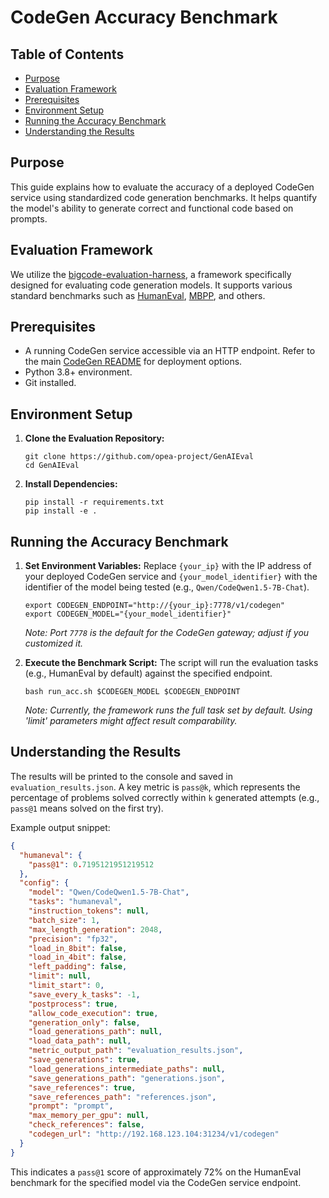# CodeGen Accuracy Benchmark

## Table of Contents

- [Purpose](#purpose)
- [Evaluation Framework](#evaluation-framework)
- [Prerequisites](#prerequisites)
- [Environment Setup](#environment-setup)
- [Running the Accuracy Benchmark](#running-the-accuracy-benchmark)
- [Understanding the Results](#understanding-the-results)

## Purpose

This guide explains how to evaluate the accuracy of a deployed CodeGen service using standardized code generation benchmarks. It helps quantify the model's ability to generate correct and functional code based on prompts.

## Evaluation Framework

We utilize the [bigcode-evaluation-harness](https://github.com/bigcode-project/bigcode-evaluation-harness), a framework specifically designed for evaluating code generation models. It supports various standard benchmarks such as [HumanEval](https://huggingface.co/datasets/openai_humaneval), [MBPP](https://huggingface.co/datasets/mbpp), and others.

## Prerequisites

- A running CodeGen service accessible via an HTTP endpoint. Refer to the main [CodeGen README](../README.md) for deployment options.
- Python 3.8+ environment.
- Git installed.

## Environment Setup

1.  **Clone the Evaluation Repository:**
    ```shell
    git clone https://github.com/opea-project/GenAIEval
    cd GenAIEval
    ```

2.  **Install Dependencies:**
    ```shell
    pip install -r requirements.txt
    pip install -e .
    ```

## Running the Accuracy Benchmark

1.  **Set Environment Variables:**
    Replace `{your_ip}` with the IP address of your deployed CodeGen service and `{your_model_identifier}` with the identifier of the model being tested (e.g., `Qwen/CodeQwen1.5-7B-Chat`).

    ```shell
    export CODEGEN_ENDPOINT="http://{your_ip}:7778/v1/codegen"
    export CODEGEN_MODEL="{your_model_identifier}"
    ```
    *Note: Port `7778` is the default for the CodeGen gateway; adjust if you customized it.*

2.  **Execute the Benchmark Script:**
    The script will run the evaluation tasks (e.g., HumanEval by default) against the specified endpoint.
    ```shell
    bash run_acc.sh $CODEGEN_MODEL $CODEGEN_ENDPOINT
    ```

    *Note: Currently, the framework runs the full task set by default. Using 'limit' parameters might affect result comparability.*

## Understanding the Results

The results will be printed to the console and saved in `evaluation_results.json`. A key metric is `pass@k`, which represents the percentage of problems solved correctly within `k` generated attempts (e.g., `pass@1` means solved on the first try).

Example output snippet:
```json
{
  "humaneval": {
    "pass@1": 0.7195121951219512
  },
  "config": {
    "model": "Qwen/CodeQwen1.5-7B-Chat",
    "tasks": "humaneval",
    "instruction_tokens": null,
    "batch_size": 1,
    "max_length_generation": 2048,
    "precision": "fp32",
    "load_in_8bit": false,
    "load_in_4bit": false,
    "left_padding": false,
    "limit": null,
    "limit_start": 0,
    "save_every_k_tasks": -1,
    "postprocess": true,
    "allow_code_execution": true,
    "generation_only": false,
    "load_generations_path": null,
    "load_data_path": null,
    "metric_output_path": "evaluation_results.json",
    "save_generations": true,
    "load_generations_intermediate_paths": null,
    "save_generations_path": "generations.json",
    "save_references": true,
    "save_references_path": "references.json",
    "prompt": "prompt",
    "max_memory_per_gpu": null,
    "check_references": false,
    "codegen_url": "http://192.168.123.104:31234/v1/codegen"
  }
}
```
This indicates a `pass@1` score of approximately 72% on the HumanEval benchmark for the specified model via the CodeGen service endpoint.
